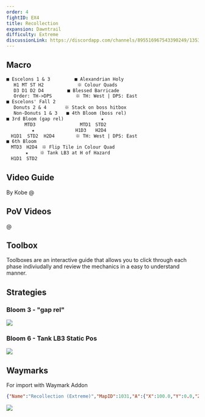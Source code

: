 ```yaml
---
order: 4
fightID: EX4
title: Recollection
expansion: Dawntrail
difficulty: Extreme
discussionLink: https://discordapp.com/channels/895516967543390249/1353964988712091739
---
```

## Macro

```markdown
■ Escelons 1 & 3　　 　   ■ Alexandrian Holy
　 H1 MT ST H2　　　　 　   ※ Colour Quads
　 D3 D1 D2 D4　　　　  ■ Blessed Barricade
　 Order: TH->DPS　　 　 　※ TH: West | DPS: East
■ Escelons' Fall 2
　 Donuts 2 & 4　　　　※ Stack on boss hitbox
　 Non-Donuts 1 & 3　　■ 4th Bloom (boss rel)
■ 3rd Bloom (gap rel)　　　　　 　　 ★
　　　　MTD3　　　　　　　   　MTD1　STD2
　　　　　 ★　　　　　　　　　H1D3　　H2D4
　H1D1  STD2  H2D4 　     ※ TH: West | DPS: East　
■ 6th Bloom
　MTD3　H2D4　※ Flip Tile in Colour Quad
　　 　 ★　　 ※ Tank LB3 at H of Hazard  
　H1D1　STD2
```
## Video Guide
By Kobe
@[](https://youtu.be/FddjSvl0qLc)

## PoV Videos
@[](https://youtu.be/MXhK0HVNx4Q)

## Toolbox
Toolboxes are an interactive guide that allows you to click through each phase indiviudally and review the mechanics in a easy to understand manner.

<Action title='Escelons Fall 1, 2 & 3 + Adds' color='red' href='https://raidplan.io/plan/ugjdhCGVDnSR2Kpd' />

<Action title='3rd, 4th, 5th & 6th Blooms' color='red' href='https://raidplan.io/plan/uvHr-kEGVW0ACUYX' />

## Strategies

### Bloom 3 - "gap rel"
![](/images/ex4-1.webp)

### Bloom 6 - Tank LB3 Static Pos
![](/images/ex4-2.webp)

## Waymarks

For import with Waymark Addon

```json
{"Name":"Recollection (Extreme)","MapID":1031,"A":{"X":100.0,"Y":0.0,"Z":85.5,"ID":0,"Active":true},"B":{"X":114.6,"Y":0.0,"Z":100.0,"ID":1,"Active":true},"C":{"X":100.0,"Y":0.0,"Z":114.5,"ID":2,"Active":true},"D":{"X":85.5,"Y":0.0,"Z":100.0,"ID":3,"Active":true},"One":{"X":90.0,"Y":0.0,"Z":90.0,"ID":4,"Active":true},"Two":{"X":110.0,"Y":0.0,"Z":90.0,"ID":5,"Active":true},"Three":{"X":110.0,"Y":0.0,"Z":110.0,"ID":6,"Active":true},"Four":{"X":90.0,"Y":0.0,"Z":110.0,"ID":7,"Active":true}}
```

![](/images/ex4-3.webp)
